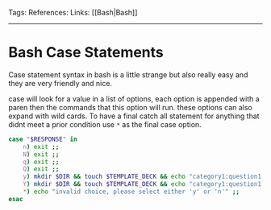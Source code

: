 Tags: 
References: 
Links: [[Bash|Bash]]

---

# Bash Case Statements

Case statement syntax in bash is a little strange but also really easy and they are very friendly and nice.

case will look for a value in a list of options, each option is appended with a paren then the commands that this option will run. these options can also expand with wild cards. To have a final catch all statement for anything that didnt meet a prior condition use `*` as the final case option.

```bash
case "$RESPONSE" in
    n) exit ;;
    N) exit ;;
    q) exit ;;
    Q) exit ;;
    y) mkdir $DIR && touch $TEMPLATE_DECK && echo "category1:question1:answer1" >> $TEMPLATE_DECK && echo "category2:question2:answer2" >> $TEMPLATE_DECK && echo "category3:question3:answer3" >> $TEMPLATE_DECK && echo "$DIR_MADE_MSG" ;;
    Y) mkdir $DIR && touch $TEMPLATE_DECK && echo "category1:question1:answer1" >> $TEMPLATE_DECK && echo "category2:question2:answer2" >> $TEMPLATE_DECK && echo "category3:question3:answer3" >> $TEMPLATE_DECK && echo "$DIR_MADE_MSG" ;;
    *) echo "invalid choice, please select either 'y' or 'n'" ;;
esac
```
